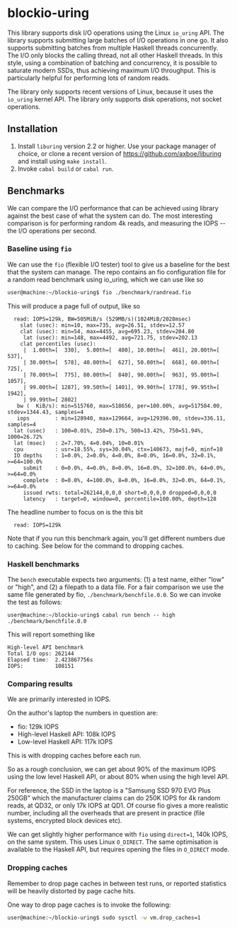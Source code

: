 # blockio-uring

This library supports disk I/O operations using the Linux `io_uring` API. The
library supports submitting large batches of I/O operations in one go. It also
supports submitting batches from multiple Haskell threads concurrently. The
I/O only blocks the calling thread, not all other Haskell threads. In this
style, using a combination of batching and concurrency, it is possible to
saturate modern SSDs, thus achieving maximum I/O throughput. This is
particularly helpful for performing lots of random reads.

The library only supports recent versions of Linux, because it uses the
`io_uring` kernel API. The library only supports disk operations, not socket
operations.

## Installation

1. Install `liburing` version 2.2 or higher. Use your package manager of choice, or clone a recent version of https://github.com/axboe/liburing and install using `make install`.
2. Invoke `cabal build` or `cabal run`.

## Benchmarks

We can compare the I/O performance that can be achieved using library against
the best case of what the system can do. The most interesting comparison is
for performing random 4k reads, and measuring the IOPS -- the I/O operations
per second.

### Baseline using `fio`

We can use the `fio` (flexible I/O tester) tool to give us a baseline for the
best that the system can manage. The repo contains an fio configuration file
for a random read benchmark using io_uring, which we can use like so

```bash
user@machine:~/blockio-uring$ fio ./benchmark/randread.fio
```

This will produce a page full of output, like so
```
  read: IOPS=129k, BW=505MiB/s (529MB/s)(1024MiB/2028msec)
    slat (usec): min=10, max=735, avg=26.51, stdev=12.57
    clat (usec): min=54, max=4455, avg=695.23, stdev=204.80
     lat (usec): min=148, max=4492, avg=721.75, stdev=202.13
    clat percentiles (usec):
     |  1.00th=[  330],  5.00th=[  400], 10.00th=[  461], 20.00th=[  537],
     | 30.00th=[  578], 40.00th=[  627], 50.00th=[  668], 60.00th=[  725],
     | 70.00th=[  775], 80.00th=[  840], 90.00th=[  963], 95.00th=[ 1057],
     | 99.00th=[ 1287], 99.50th=[ 1401], 99.90th=[ 1778], 99.95th=[ 1942],
     | 99.99th=[ 2802]
   bw (  KiB/s): min=515760, max=518656, per=100.00%, avg=517584.00, stdev=1344.43, samples=4
   iops        : min=128940, max=129664, avg=129396.00, stdev=336.11, samples=4
  lat (usec)   : 100=0.01%, 250=0.17%, 500=13.42%, 750=51.94%, 1000=26.72%
  lat (msec)   : 2=7.70%, 4=0.04%, 10=0.01%
  cpu          : usr=18.55%, sys=30.04%, ctx=140673, majf=0, minf=10
  IO depths    : 1=0.0%, 2=0.0%, 4=0.0%, 8=0.0%, 16=0.0%, 32=0.1%, >=64=100.0%
     submit    : 0=0.0%, 4=0.0%, 8=0.0%, 16=0.0%, 32=100.0%, 64=0.0%, >=64=0.0%
     complete  : 0=0.0%, 4=100.0%, 8=0.0%, 16=0.0%, 32=0.0%, 64=0.1%, >=64=0.0%
     issued rwts: total=262144,0,0,0 short=0,0,0,0 dropped=0,0,0,0
     latency   : target=0, window=0, percentile=100.00%, depth=128
```
The headline number to focus on is the this bit
```
  read: IOPS=129k
```

Note that if you run this benchmark again, you'll get different numbers due
to caching. See below for the command to dropping caches.

### Haskell benchmarks

The `bench` executable expects two arguments: (1) a test name, either "low" or
"high", and (2) a filepath to a data file. For a fair comparison we use the
same file generated by fio, `./benchmark/benchfile.0.0`. So we can invoke the
test as follows:

```
user@machine:~/blockio-uring$ cabal run bench -- high ./benchmark/benchfile.0.0
```

This will report something like
```
High-level API benchmark
Total I/O ops: 262144
Elapsed time:  2.423867756s
IOPS:          108151
```

### Comparing results

We are primarily interested in IOPS.

On the author's laptop the numbers in question are:
* fio: 129k IOPS
* High-level Haskell API: 108k IOPS
* Low-level Haskell API: 117k IOPS

This is with dropping caches before each run.

So as a rough conclusion, we can get about 90% of the maximum IOPS using the
low level Haskell API, or about 80% when using the high level API.

For reference, the SSD in the laptop is a "Samsung SSD 970 EVO Plus 250GB"
which the manufacturer claims can do 250K IOPS for 4k random reads, at QD32,
or only 17k IOPS at QD1. Of course fio gives a more realistic number, including
all the overheads that are present in practice (file systems, encrypted block
devices etc).

We can get slightly higher performance with `fio` using `direct=1`, 140k IOPS,
on the same system. This uses Linux `O_DIRECT`. The same optimisation is
available to the Haskell API, but requires opening the files in `O_DIRECT` mode.


### Dropping caches

Remember to drop page caches in between test runs, or reported statistics will
be heavily distorted by page cache hits.

One way to drop page caches is to invoke the following:

```bash
user@machine:~/blockio-uring$ sudo sysctl -w vm.drop_caches=1
```

